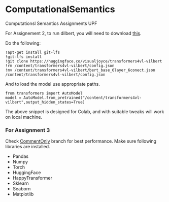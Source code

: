 # ComputationalSemantics
Computationsl Semantics Assignments UPF

For Assignement 2, to run dilbert, you will need to download [this](https://huggingface.co/visualjoyce/transformers4vl-vilbert).

Do the following:

```
!apt-get install git-lfs
!git-lfs install
!git clone https://huggingface.co/visualjoyce/transformers4vl-vilbert
!rm /content/transformers4vl-vilbert/config.json
!mv /content/transformers4vl-vilbert/bert_base_6layer_6conect.json /content/transformers4vl-vilbert/config.json
```

And to load the model use appropriate paths.
```
from transformers import AutoModel
model = AutoModel.from_pretrained("/content/transformers4vl-vilbert",output_hidden_states=True)
```

The above snippet is designed for Colab, and with suitable tweaks will work on local machine. 

### For Assignment 3

Check [CommentOnly](https://github.com/aakash94/ComputationalSemantics/tree/CommentOnly) branch for best performance.
Make sure following libraries are installed.
- Pandas
- Numpy
- Torch
- HuggingFace
- HappyTransformer
- Sklearn
- Seaborn
- Matplotlib